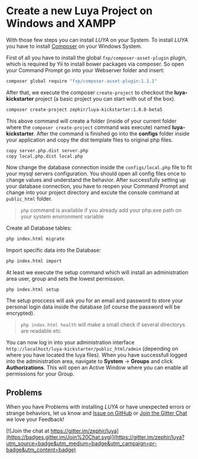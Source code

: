 Create a new Luya Project on Windows and XAMPP
================

With those few steps you can install *LUYA* on your System. To install *LUYA* you have to install [Composer](https://getcomposer.org/doc/00-intro.md#installation-windows) on your Windows System.

First of all you have to install the global `fxp/composer-asset-plugin` plugin, which is required by Yii to install bower packages via composer. So open your Command Prompt go into your Webserver folder and insert:

```sh
composer global require "fxp/composer-asset-plugin:1.1.1"
```

After that, we execute the composer `create-project` to checkout the **luya-kickstarter** project (a basic project you can start with out of the box).

```sh
composer create-project zephir/luya-kickstarter:1.0.0-beta5
```

This above command will create a folder (inside of your current folder where the `composer create-project` command was execute) named __luya-kickstarter__. After the command is finished go into the **configs** folder inside your application and copy the dist template files to original php files.

```sh
copy server.php.dist server.php
copy local.php.dist local.php
```

Now change the database connection inside the `configs/local.php` file to fit your mysql servers configuration. You should open all config files once to change values and understand the behavior. After successfully setting up your database connection, you have to reopen your Command Prompt and change into your project directory and excute the console command at `public_html` folder.

> `php` command is available if you already add your php.exe path on your system environment variable

Create all Database tables:

```sh
php index.html migrate
```

Import specific data into the Database:

```sh
php index.html import
```

At least we execute the setup command which will install an administration area user, group and sets the lowest permission.

```
php index.html setup
```

The setup proccess will ask you for an email and password to store your personal login data inside the database (of course the password will be encrypted).

> `php index.html health` will make a small check if several directorys are readable etc.

You can now log in into your administration interface `http://localhost/luya-kickstarter/public_html/admin` (depending on where you have located the luya files). When you have successfull logged into the administration area, navigate to **System** -> **Groups** and click **Authorizations**. This will open an Active Window where you can enable all permissions for your Group.

Problems
--------

When you have Problems with installing *LUYA* or have unexpected errors or strange behaviors, let us know and [Issue on GitHub](https://github.com/zephir/luya/issues) or [Join the Gitter Chat](https://gitter.im/zephir/luya) we love your Feedback!

[![Join the chat at https://gitter.im/zephir/luya](https://badges.gitter.im/Join%20Chat.svg)](https://gitter.im/zephir/luya?utm_source=badge&utm_medium=badge&utm_campaign=pr-badge&utm_content=badge)
